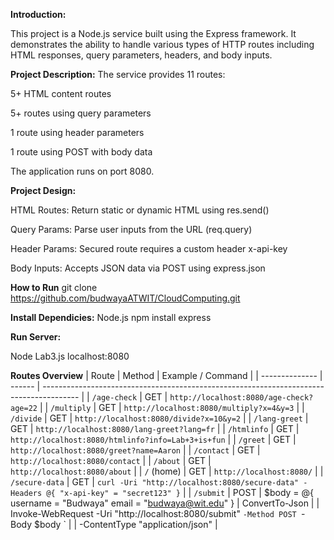 **Introduction:**


This project is a Node.js service built using the Express framework. It demonstrates the ability to handle various types of HTTP routes including HTML responses, query parameters, headers, and body inputs.

**Project Description:**
The service provides 11 routes:

5+ HTML content routes

5+ routes using query parameters 

1 route using header parameters 

1 route using POST with body data

The application runs on port 8080.

**Project Design:**

HTML Routes: Return static or dynamic HTML using res.send()

Query Params: Parse user inputs from the URL (req.query)

Header Params: Secured route requires a custom header x-api-key

Body Inputs: Accepts JSON data via POST using express.json


**How to Run** 
git clone https://github.com/budwayaATWIT/CloudComputing.git

**Install Dependicies:**
Node.js
npm install express

**Run Server:**

Node Lab3.js
localhost:8080

**Routes Overview**
| Route          | Method | Example / Command                                                                       |
| -------------- | ------ | --------------------------------------------------------------------------------------- |
| `/age-check`   | GET    | `http://localhost:8080/age-check?age=22`                                                |
| `/multiply`    | GET    | `http://localhost:8080/multiply?x=4&y=3`                                                |
| `/divide`      | GET    | `http://localhost:8080/divide?x=10&y=2`                                                 |
| `/lang-greet`  | GET    | `http://localhost:8080/lang-greet?lang=fr`                                              |
| `/htmlinfo`    | GET    | `http://localhost:8080/htmlinfo?info=Lab+3+is+fun`                                      |
| `/greet`       | GET    | `http://localhost:8080/greet?name=Aaron`                                                |
| `/contact`     | GET    | `http://localhost:8080/contact`                                                         |
| `/about`       | GET    | `http://localhost:8080/about`                                                           |
| `/` (home)     | GET    | `http://localhost:8080/`                                                                |
| `/secure-data` | GET    | `curl -Uri "http://localhost:8080/secure-data" -Headers @{ "x-api-key" = "secret123" }` |
| `/submit`      | POST   | $body = @{ username = "Budwaya" email = "budwaya@wit.edu" } | ConvertTo-Json            |
|                            Invoke-WebRequest -Uri "http://localhost:8080/submit" `-Method POST `-Body $body `     |
|                            -ContentType "application/json"                                                        |
